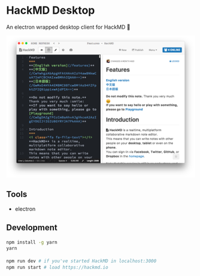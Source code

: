 # HackMD Desktop

An electron wrapped desktop client for HackMD :tada:

![editor](./docs/images/editor.png?)

## Tools

- electron

## Development

```bash
npm install -g yarn
yarn

npm run dev # if you've started HackMD in localhost:3000
npm run start # load https://hackmd.io
```
